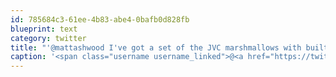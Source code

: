 ```yaml
---
id: 785684c3-61ee-4b83-abe4-0bafb0d828fb
blueprint: text
category: twitter
title: "'@mattashwood I've got a set of the JVC marshmallows with built in mic, volume controls and play/pause/etc. Using them right now."
caption: '<span class="username username_linked">@<a href="https://twitter.com/mattashwood" title="Matt Ashwood">mattashwood</a></span> I''ve got a set of the JVC marshmallows with built in mic, volume controls and play/pause/etc. Using them right now.'
---
```

